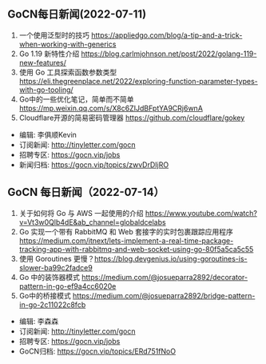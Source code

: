## GoCN每日新闻(2022-07-11)

1. 一个使用泛型时的技巧 https://appliedgo.com/blog/a-tip-and-a-trick-when-working-with-generics
2. Go 1.19 新特性介绍 https://blog.carlmjohnson.net/post/2022/golang-119-new-features/
3. 使用 Go 工具探索函数参数类型 https://eli.thegreenplace.net/2022/exploring-function-parameter-types-with-go-tooling/
4. Go中的一些优化笔记，简单而不简单 https://mp.weixin.qq.com/s/X8c6ZIJdBFptYA9CRj6wnA
5. Cloudflare开源的简易密码管理器 https://github.com/cloudflare/gokey

* 编辑: 李俱顺Kevin
* 订阅新闻: http://tinyletter.com/gocn
* 招聘专区: https://gocn.vip/jobs
* 新闻归档: https://gocn.vip/topics/zwvDrDIjRO


## GoCN 每日新闻（2022-07-14）

1.  关于如何将 Go 与 AWS 一起使用的介绍 https://www.youtube.com/watch?v=Vt3w0Qlb4dE&ab_channel=globaldcelabs
2.  Go 实现一个带有 RabbitMQ 和 Web 套接字的实时包裹跟踪应用程序 https://medium.com/itnext/lets-implement-a-real-time-package-tracking-app-with-rabbitmq-and-web-socket-using-go-80f5a5ca5c55
3.  使用 Goroutines 更慢？https://blog.devgenius.io/using-goroutines-is-slower-ba99c2fadce9
4.  Go 中的装饰器模式 https://medium.com/@josueparra2892/decorator-pattern-in-go-ef9a4cc6020e
5.  Go中的桥接模式 https://medium.com/@josueparra2892/bridge-pattern-in-go-2c11022c8fcb

* 编辑: 李森森
* 订阅新闻: http://tinyletter.com/gocn
* 招聘专区: https://gocn.vip/jobs
* GoCN归档: https://gocn.vip/topics/ERd751fNoO
